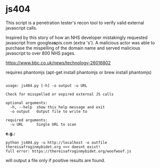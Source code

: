 # js404

This script is a penetration tester's recon tool to verify valid external javascript calls.

Inspired by this story of how an NHS developer mistakingly requested javascript from googlea**s**pis.com (extra 's'). A malicious actor was able to purchase the mispelling of the domain name and served malicious javascript to over 800 NHS pages.

https://www.bbc.co.uk/news/technology-26016802


requires phantomjs (apt-get install phantomjs or brew install phantomjs)

```

usage: js404.py [-h] -o output -u URL

Check for misspelled or expired external JS calls

optional arguments:
  -h, --help  show this help message and exit
  -o output   Output file to write to

required arguments:
  -u URL      Single URL to scan
 ``` 
  
  
 __e.g.:__
```
python js404.py -u http://localhost -o outfile
thereisafroginmybidet.org <<< doesnt exist!
full error: https://thereisafroginmybidet.org/woofwoof.js
```
 
 will output a file only if positive results are found.
